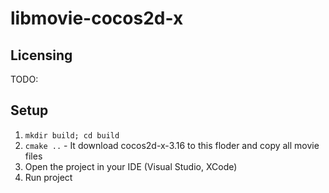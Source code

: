 # libmovie-cocos2d-x


## Licensing
TODO:


## Setup

1. `mkdir build; cd build` 
2. `cmake ..` - It download cocos2d-x-3.16 to this floder and copy all movie files
3. Open the project in your IDE (Visual Studio, XCode)
4. Run project
